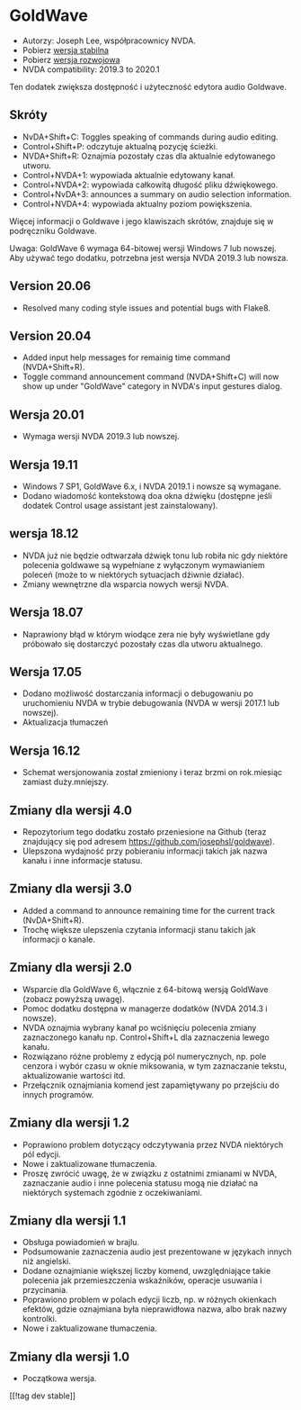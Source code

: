 # GoldWave #

* Autorzy: Joseph Lee, współpracownicy NVDA.
* Pobierz [wersja stabilna][1]
* Pobierz [wersja rozwojowa][2]
* NVDA compatibility: 2019.3 to 2020.1

Ten dodatek zwiększa dostępność i użyteczność edytora audio Goldwave.

## Skróty ##

* NvDA+Shift+C: Toggles speaking of commands during audio editing.
* Control+Shift+P: odczytuje aktualną pozycję ścieżki.
* NVDA+Shift+R: Oznajmia pozostały czas dla aktualnie edytowanego utworu.
* Control+NVDA+1: wypowiada aktualnie edytowany kanał.
* Control+NVDA+2: wypowiada całkowitą długość pliku dźwiękowego.
* Control+NvDA+3: announces a summary on audio selection information.
* Control+NVDA+4: wypowiada aktualny poziom powiększenia.

Więcej informacji o Goldwave i jego klawiszach skrótów, znajduje się w
podręczniku Goldwave.

Uwaga: GoldWave 6 wymaga 64-bitowej wersji Windows 7 lub nowszej. Aby używać
tego dodatku, potrzebna jest wersja NVDA 2019.3 lub nowsza.

## Version 20.06

* Resolved many coding style issues and potential bugs with Flake8.

## Version 20.04

* Added input help messages for remainig time command (NVDA+Shift+R).
* Toggle command announcement command (NVDA+Shift+C) will now show up under
  "GoldWave" category in NVDA's input gestures dialog.

## Wersja 20.01

* Wymaga wersji NVDA 2019.3 lub nowszej.

## Wersja 19.11

* Windows 7 SP1, GoldWave 6.x, i NVDA 2019.1 i nowsze są wymagane.
* Dodano wiadomość kontekstową doa okna dźwięku (dostępne jeśli dodatek
  Control usage assistant jest zainstalowany).

## wersja 18.12

* NVDA już nie będzie odtwarzała dźwięk tonu lub robiła nic gdy niektóre
  polecenia goldwawe są wypełniane z wyłączonym wymawianiem poleceń (może to
  w niektórych sytuacjach dźiwnie działać).
* Zmiany wewnętrzne dla wsparcia nowych wersji NVDA.

## Wersja 18.07

* Naprawiony błąd w którym wiodące zera nie były wyświetlane gdy próbowało
  się dostarczyć pozostały czas dla utworu aktualnego.

## Wersja 17.05

* Dodano możliwość dostarczania informacji o debugowaniu po uruchomieniu
  NVDA w trybie debugowania (NVDA w wersji 2017.1 lub nowszej).
* Aktualizacja tłumaczeń

## Wersja 16.12

* Schemat wersjonowania został zmieniony i teraz brzmi on rok.miesiąc
  zamiast duży.mniejszy.

## Zmiany dla wersji 4.0

* Repozytorium tego dodatku zostało przeniesione na Github (teraz znajdujący
  się pod adresem https://github.com/josephsl/goldwave).
* Ulepszona wydajność przy pobieraniu informacji takich jak nazwa kanału i
  inne informacje statusu.

## Zmiany dla wersji 3.0

* Added a command to announce remaining time for the current track
  (NvDA+Shift+R).
* Trochę większe ulepszenia czytania informacji stanu takich jak informacji
  o kanale.

## Zmiany dla wersji 2.0

* Wsparcie dla GoldWave 6, włącznie z 64-bitową wersją GoldWave (zobacz
  powyższą uwagę).
* Pomoc dodatku dostępna w managerze dodatków (NVDA 2014.3 i nowsze).
* NVDA oznajmia wybrany kanał po wciśnięciu polecenia zmiany zaznaczonego
  kanału np. Control+Shift+L dla zaznaczenia lewego kanału.
* Rozwiązano różne problemy z edycją pól numerycznych, np. pole cenzora i
  wybór czasu w oknie miksowania, w tym zaznaczanie tekstu, aktualizowanie
  wartości itd.
* Przełącznik oznajmiania komend jest zapamiętywany po przejściu do innych
  programów.

## Zmiany dla wersji 1.2

* Poprawiono problem dotyczący odczytywania przez NVDA niektórych pól
  edycji.
* Nowe i zaktualizowane tłumaczenia.
* Proszę zwrócić uwagę, że w związku z ostatnimi zmianami w NVDA,
  zaznaczanie audio i inne polecenia statusu mogą nie działać na niektórych
  systemach zgodnie z oczekiwaniami.

## Zmiany dla wersji 1.1

* Obsługa powiadomień w brajlu.
* Podsumowanie zaznaczenia audio jest prezentowane w językach innych niż
  angielski.
* Dodane oznajmianie większej liczby komend, uwzględniające takie polecenia
  jak przemieszczenia wskaźników, operacje usuwania i przycinania.
* Poprawiono problem w polach edycji liczb, np. w różnych okienkach efektów,
  gdzie oznajmiana była nieprawidłowa nazwa, albo brak nazwy kontrolki.
* Nowe i zaktualizowane tłumaczenia.

## Zmiany dla wersji 1.0

* Początkowa wersja.

[[!tag dev stable]]

[1]: https://addons.nvda-project.org/files/get.php?file=gwv

[2]: https://addons.nvda-project.org/files/get.php?file=gwv-dev
